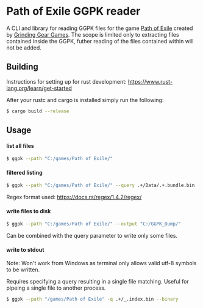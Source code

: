 # Path of Exile GGPK reader

A CLI and library for reading GGPK files for the game [Path of Exile](pathofexile.com/) created by [Grinding Gear Games](https://www.grindinggear.com/).
The scope is limited only to extracting files contained inside the GGPK, futher reading of the files contained within will not be added.

## Building

Instructions for setting up for rust development:
https://www.rust-lang.org/learn/get-started

After your rustc and cargo is installed simply run the following:
```sh
$ cargo build --release
```

## Usage

#### list all files
```sh
$ ggpk --path "C:/games/Path of Exile/"
```

#### filtered listing
```sh
$ ggpk --path "C:/games/Path of Exile/" --query .+/Data/.+.bundle.bin
```
Regex format used: https://docs.rs/regex/1.4.2/regex/

#### write files to disk
```sh
$ ggpk --path "C:/games/Path of Exile/" --output "C:/GGPK_Dump/"
```
Can be combined with the query parameter to write only some files.

#### write to stdout
Note: Won't work from Windows as terminal only allows valid utf-8 symbols to be written.

Requires specifying a query resulting in a single file matching.
Useful for pipeing a single file to another process.
```sh
$ ggpk --path "/games/Path of Exile" -q .+/_.index.bin --binary
```